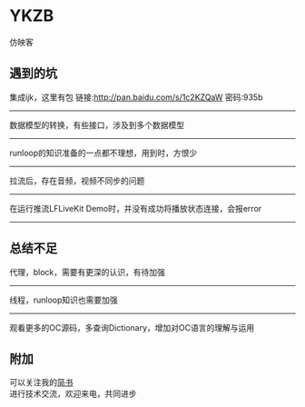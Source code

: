 # YKZB
仿映客
## 遇到的坑 

集成ijk，这里有包  链接:http://pan.baidu.com/s/1c2KZQaW  密码:935b
_____    
数据模型的转换，有些接口，涉及到多个数据模型   
______
runloop的知识准备的一点都不理想，用到时，方恨少   
______
拉流后，存在音频，视频不同步的问题      
______
在运行推流LFLiveKit Demo时，并没有成功将播放状态连接，会报error    
_____
## 总结不足
代理，block，需要有更深的认识，有待加强    
_____
线程，runloop知识也需要加强    
_____
观看更多的OC源码，多查询Dictionary，增加对OC语言的理解与运用   

## 附加
可以关注我的[简书](http://www.jianshu.com/u/21c35a95919e) <br>
进行技术交流，欢迎来电，共同进步
